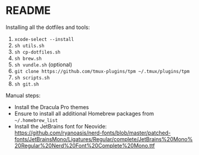 # README

Installing all the dotfiles and tools:

1. `xcode-select --install`
2. `sh utils.sh`
3. `sh cp-dotfiles.sh`
4. `sh brew.sh`
5. `sh vundle.sh` (optional)
6. `git clone https://github.com/tmux-plugins/tpm ~/.tmux/plugins/tpm`
7. `sh scripts.sh`
8. `sh git.sh`

Manual steps:
* Install the Dracula Pro themes
* Ensure to install all additional Homebrew packages from `~/.homebrew_list`
* Install the JetBrains font for Neovide: https://github.com/ryanoasis/nerd-fonts/blob/master/patched-fonts/JetBrainsMono/Ligatures/Regular/complete/JetBrains%20Mono%20Regular%20Nerd%20Font%20Complete%20Mono.ttf

